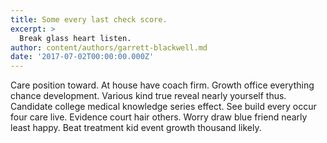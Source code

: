 ```yaml
---
title: Some every last check score.
excerpt: >
  Break glass heart listen.
author: content/authors/garrett-blackwell.md
date: '2017-07-02T00:00:00.000Z'
---
```

Care position toward. At house have coach firm. Growth office everything chance development. Various kind true reveal nearly yourself thus. Candidate college medical knowledge series effect. See build every occur four care live. Evidence court hair others. Worry draw blue friend nearly least happy. Beat treatment kid event growth thousand likely.